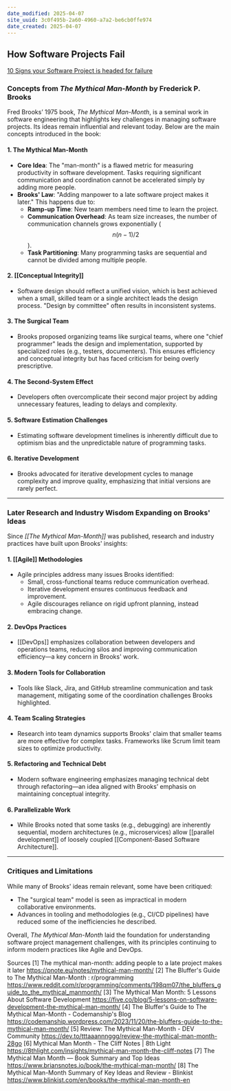 ```yaml
---
date_modified: 2025-04-07
site_uuid: 3c0f495b-2a60-4960-a7a2-be6cb0ffe974
date_created: 2025-04-07
---
```


## How Software Projects Fail
[10 Signs your Software Project is headed for failure](https://youtu.be/-6KHhwEMtqs?si=NyXGj02y64BsWROp)

### Concepts from *The Mythical Man-Month* by Frederick P. Brooks

Fred Brooks’ 1975 book, *The Mythical Man-Month*, is a seminal work in software engineering that highlights key challenges in managing software projects. Its ideas remain influential and relevant today. Below are the main concepts introduced in the book:

#### **1. The Mythical Man-Month**
- **Core Idea**: The "man-month" is a flawed metric for measuring productivity in software development. Tasks requiring significant communication and coordination cannot be accelerated simply by adding more people.
- **Brooks' Law**: "Adding manpower to a late software project makes it later." This happens due to:
  - **Ramp-up Time**: New team members need time to learn the project.
  - **Communication Overhead**: As team size increases, the number of communication channels grows exponentially ($$n(n-1)/2$$).
  - **Task Partitioning**: Many programming tasks are sequential and cannot be divided among multiple people.

#### **2. [[Conceptual Integrity]]**
- Software design should reflect a unified vision, which is best achieved when a small, skilled team or a single architect leads the design process. "Design by committee" often results in inconsistent systems.

#### **3. The Surgical Team**
- Brooks proposed organizing teams like surgical teams, where one "chief programmer" leads the design and implementation, supported by specialized roles (e.g., testers, documenters). This ensures efficiency and conceptual integrity but has faced criticism for being overly prescriptive.

#### **4. The Second-System Effect**
- Developers often overcomplicate their second major project by adding unnecessary features, leading to delays and complexity.

#### **5. Software Estimation Challenges**
- Estimating software development timelines is inherently difficult due to optimism bias and the unpredictable nature of programming tasks.

#### **6. Iterative Development**
- Brooks advocated for iterative development cycles to manage complexity and improve quality, emphasizing that initial versions are rarely perfect.

---

### Later Research and Industry Wisdom Expanding on Brooks' Ideas

Since *[[The Mythical Man-Month]]* was published, research and industry practices have built upon Brooks' insights:

#### **1. [[Agile]] Methodologies**
- Agile principles address many issues Brooks identified:
  - Small, cross-functional teams reduce communication overhead.
  - Iterative development ensures continuous feedback and improvement.
  - Agile discourages reliance on rigid upfront planning, instead embracing change.

#### **2. DevOps Practices**
- [[DevOps]] emphasizes collaboration between developers and operations teams, reducing silos and improving communication efficiency—a key concern in Brooks' work.

#### **3. Modern Tools for Collaboration**
- Tools like Slack, Jira, and GitHub streamline communication and task management, mitigating some of the coordination challenges Brooks highlighted.

#### **4. Team Scaling Strategies**
- Research into team dynamics supports Brooks' claim that smaller teams are more effective for complex tasks. Frameworks like Scrum limit team sizes to optimize productivity.

#### **5. Refactoring and Technical Debt**
- Modern software engineering emphasizes managing technical debt through refactoring—an idea aligned with Brooks’ emphasis on maintaining conceptual integrity.

#### **6. Parallelizable Work**
- While Brooks noted that some tasks (e.g., debugging) are inherently sequential, modern architectures (e.g., microservices) allow [[parallel development]] of loosely coupled [[Component-Based Software Architecture]].

---

### Critiques and Limitations
While many of Brooks' ideas remain relevant, some have been critiqued:
- The "surgical team" model is seen as impractical in modern collaborative environments.
- Advances in tooling and methodologies (e.g., CI/CD pipelines) have reduced some of the inefficiencies he described.
  
Overall, *The Mythical Man-Month* laid the foundation for understanding software project management challenges, with its principles continuing to inform modern practices like Agile and DevOps.

Sources
[1] The mythical man-month: adding people to a late project makes it later https://pnote.eu/notes/mythical-man-month/
[2] The Bluffer's Guide to The Mythical Man-Month : r/programming https://www.reddit.com/r/programming/comments/198qm07/the_bluffers_guide_to_the_mythical_manmonth/
[3] The Mythical Man Month: 5 Lessons About Software Development https://five.co/blog/5-lessons-on-software-development-the-mythical-man-month/
[4] The Bluffer's Guide to The Mythical Man-Month - Codemanship's Blog https://codemanship.wordpress.com/2023/11/20/the-bluffers-guide-to-the-mythical-man-month/
[5] Review: The Mythical Man-Month - DEV Community https://dev.to/tttaaannnggg/review-the-mythical-man-month-28go
[6] Mythical Man Month - The Cliff Notes | 8th Light https://8thlight.com/insights/mythical-man-month-the-cliff-notes
[7] The Mythical Man Month — Book Summary and Top Ideas https://www.briansnotes.io/book/the-mythical-man-month/
[8] The Mythical Man-Month Summary of Key Ideas and Review - Blinkist https://www.blinkist.com/en/books/the-mythical-man-month-en
